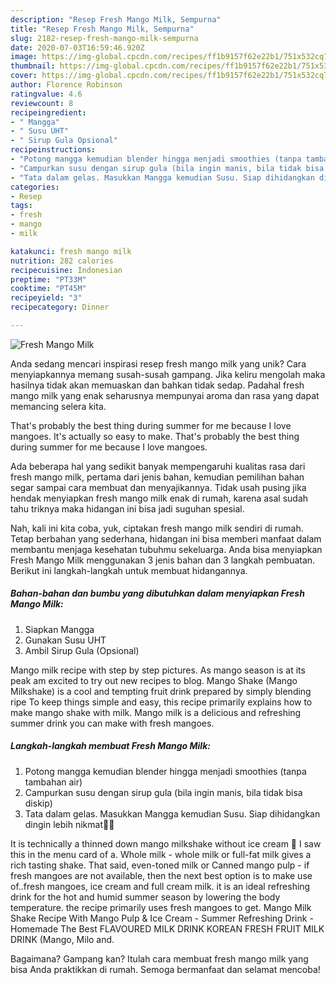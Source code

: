 ```yaml
---
description: "Resep Fresh Mango Milk, Sempurna"
title: "Resep Fresh Mango Milk, Sempurna"
slug: 2182-resep-fresh-mango-milk-sempurna
date: 2020-07-03T16:59:46.920Z
image: https://img-global.cpcdn.com/recipes/ff1b9157f62e22b1/751x532cq70/fresh-mango-milk-foto-resep-utama.jpg
thumbnail: https://img-global.cpcdn.com/recipes/ff1b9157f62e22b1/751x532cq70/fresh-mango-milk-foto-resep-utama.jpg
cover: https://img-global.cpcdn.com/recipes/ff1b9157f62e22b1/751x532cq70/fresh-mango-milk-foto-resep-utama.jpg
author: Florence Robinson
ratingvalue: 4.6
reviewcount: 8
recipeingredient:
- " Mangga"
- " Susu UHT"
- " Sirup Gula Opsional"
recipeinstructions:
- "Potong mangga kemudian blender hingga menjadi smoothies (tanpa tambahan air)"
- "Campurkan susu dengan sirup gula (bila ingin manis, bila tidak bisa diskip)"
- "Tata dalam gelas. Masukkan Mangga kemudian Susu. Siap dihidangkan dingin lebih nikmat🥭🍻"
categories:
- Resep
tags:
- fresh
- mango
- milk

katakunci: fresh mango milk 
nutrition: 282 calories
recipecuisine: Indonesian
preptime: "PT33M"
cooktime: "PT45M"
recipeyield: "3"
recipecategory: Dinner

---
```



![Fresh Mango Milk](https://img-global.cpcdn.com/recipes/ff1b9157f62e22b1/751x532cq70/fresh-mango-milk-foto-resep-utama.jpg)

Anda sedang mencari inspirasi resep fresh mango milk yang unik? Cara menyiapkannya memang susah-susah gampang. Jika keliru mengolah maka hasilnya tidak akan memuaskan dan bahkan tidak sedap. Padahal fresh mango milk yang enak seharusnya mempunyai aroma dan rasa yang dapat memancing selera kita.

That&#39;s probably the best thing during summer for me because I love mangoes. It&#39;s actually so easy to make. That&#39;s probably the best thing during summer for me because I love mangoes.

Ada beberapa hal yang sedikit banyak mempengaruhi kualitas rasa dari fresh mango milk, pertama dari jenis bahan, kemudian pemilihan bahan segar sampai cara membuat dan menyajikannya. Tidak usah pusing jika hendak menyiapkan fresh mango milk enak di rumah, karena asal sudah tahu triknya maka hidangan ini bisa jadi suguhan spesial.


Nah, kali ini kita coba, yuk, ciptakan fresh mango milk sendiri di rumah. Tetap berbahan yang sederhana, hidangan ini bisa memberi manfaat dalam membantu menjaga kesehatan tubuhmu sekeluarga. Anda bisa menyiapkan Fresh Mango Milk menggunakan 3 jenis bahan dan 3 langkah pembuatan. Berikut ini langkah-langkah untuk membuat hidangannya.

<!--inarticleads1-->

##### Bahan-bahan dan bumbu yang dibutuhkan dalam menyiapkan Fresh Mango Milk:

1. Siapkan  Mangga
1. Gunakan  Susu UHT
1. Ambil  Sirup Gula (Opsional)


Mango milk recipe with step by step pictures. As mango season is at its peak am excited to try out new recipes to blog. Mango Shake (Mango Milkshake) is a cool and tempting fruit drink prepared by simply blending ripe To keep things simple and easy, this recipe primarily explains how to make mango shake with milk. Mango milk is a delicious and refreshing summer drink you can make with fresh mangoes. 

<!--inarticleads2-->

##### Langkah-langkah membuat Fresh Mango Milk:

1. Potong mangga kemudian blender hingga menjadi smoothies (tanpa tambahan air)
1. Campurkan susu dengan sirup gula (bila ingin manis, bila tidak bisa diskip)
1. Tata dalam gelas. Masukkan Mangga kemudian Susu. Siap dihidangkan dingin lebih nikmat🥭🍻


It is technically a thinned down mango milkshake without ice cream 🙂 I saw this in the menu card of a. Whole milk - whole milk or full-fat milk gives a rich tasting shake. That said, even-toned milk or Canned mango pulp - if fresh mangoes are not available, then the next best option is to make use of..fresh mangoes, ice cream and full cream milk. it is an ideal refreshing drink for the hot and humid summer season by lowering the body temperature. the recipe primarily uses fresh mangoes to get. Mango Milk Shake Recipe With Mango Pulp &amp; Ice Cream - Summer Refreshing Drink - Homemade The Best FLAVOURED MILK DRINK KOREAN FRESH FRUIT MILK DRINK (Mango, Milo and. 

Bagaimana? Gampang kan? Itulah cara membuat fresh mango milk yang bisa Anda praktikkan di rumah. Semoga bermanfaat dan selamat mencoba!
